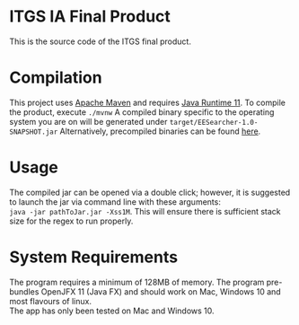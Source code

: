 # ITGS IA Final Product

This is the source code of the ITGS final product.
<br>
# Compilation
This project uses [Apache Maven](https://maven.apache.org/) and requires [Java Runtime 11](https://adoptopenjdk.net/).
To compile the product, execute `./mvnw` A compiled binary specific to the operating system you are on will be generated under `target/EESearcher-1.0-SNAPSHOT.jar`
Alternatively, precompiled binaries can be found [here](https://github.com/randomuser030102/EESearcher/releases/tag/1.0-SNAPSHOT).

# Usage
The compiled jar can be opened via a double click; however, it is suggested to launch the jar via command line with these arguments: <br>
`java -jar pathToJar.jar -Xss1M`. This will ensure there is sufficient stack size for the regex to run properly. 

# System Requirements
The program requires a minimum of 128MB of memory. The program pre-bundles OpenJFX 11 (Java FX) and should work on Mac, Windows 10 and most flavours of linux. <br>
The app has only been tested on Mac and Windows 10. 
